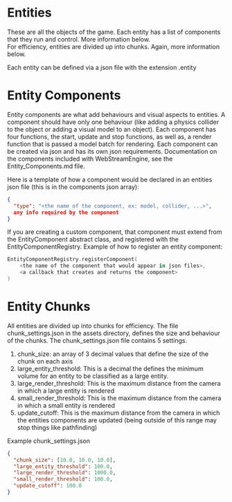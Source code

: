 Entities
========
These are all the objects of the game.  Each entity has a list of components that they run and control.  More information below.  
For efficiency, entities are divided up into chunks.  Again, more information below.

Each entity can be defined via a json file with the extension .entity

Entity Components
=================
Entity components are what add behaviours and visual aspects to entities.  A component should have only one behaviour (like adding a physics collider to the object or adding a visual model to an object).
Each component has four functions, the start, update and stop functions, as well as, a render function that is passed a model batch for rendering.
Each component can be created via json and has its own json requirements.
Documentation on the components included with WebStreamEngine, see the Entity_Components.md file.

Here is a template of how a component would be declared in an entities json file (this is in the components json array):
```json
{
  "type": "<the name of the component, ex: model, collider, ...>",
  any info required by the component
}
```

If you are creating a custom component, that component must extend from the EntityComponent abstract class, and registered with the EntityComponentRegistry.
Example of how to register an entity component:
```kotlin
EntityComponentRegistry.registerComponent(
    <the name of the component that would appear in json files>, 
    <a callback that creates and returns the component>
)
```

Entity Chunks
=============
All entities are divided up into chunks for efficiency.  The file chunk_settings.json in the assets directory, defines the size and behaviour of the chunks.
The chunk_settings.json file contains 5 settings.
1. chunk_size: an array of 3 decimal values that define the size of the chunk on each axis
2. large_entity_threshold: This is a decimal the defines the minimum volume for an entity to be classified as a large entity.
3. large_render_threshold: This is the maximum distance from the camera in which a large entity is rendered
4. small_render_threshold: This is the maximum distance from the camera in which a small entity is rendered
5. update_cutoff: This is the maximum distance from the camera in which the entities components are updated (being outside of this range may stop things like pathfinding)

Example chunk_settings.json
```json
{
  "chunk_size": [10.0, 10.0, 10.0],
  "large_entity_threshold": 100.0,
  "large_render_threshold": 1000.0,
  "small_render_threshold": 100.0,
  "update_cutoff": 100.0
}
```